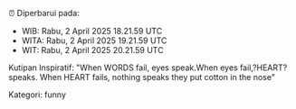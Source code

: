 ⏰ Diperbarui pada:
- WIB: Rabu, 2 April 2025 18.21.59 UTC
- WITA: Rabu, 2 April 2025 19.21.59 UTC
- WIT: Rabu, 2 April 2025 20.21.59 UTC

Kutipan Inspiratif:
"When WORDS fail, eyes speak.When eyes fail,?HEART? speaks. When HEART fails, nothing speaks they put cotton in the nose"


Kategori: funny

